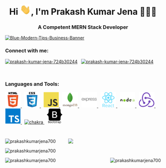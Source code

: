 
<h1 align="center">Hi <img width="35px" src="https://raw.githubusercontent.com/ABSphreak/ABSphreak/master/gifs/Hi.gif" alt="" />, I'm Prakash Kumar Jena 👨🏻‍💻</h1>
<h3 align="center">A Competent MERN Stack Developer</h3>

<a href="https://ibb.co/JqNtHG3"><img src="https://i.ibb.co/Vxd9Tzw/Blue-Modern-Tips-Business-Banner.png" alt="Blue-Modern-Tips-Business-Banner" border="0"></a>

<h3 align="left">Connect with me:</h3>
<p align="left">
<a href="https://linkedin.com/in/prakash-kumar-jena-724b30244" target="blank"><img src="https://raw.githubusercontent.com/rahuldkjain/github-profile-readme-generator/master/src/images/icons/Social/linked-in-alt.svg" alt="prakash-kumar-jena-724b30244" height="40" width="50" /></a> &nbsp;
  <a href="https://prakashkumarjena700.github.io/" target="blank"><img  src="https://www.portfoliopharma.com/wp-content/uploads/2019/09/portfolio-logo.png" alt="prakash-kumar-jena-724b30244" height="40" width="80" /></a>
</p>
<br/>
<h3 align="left">Languages and Tools:</h3>
<p align="left"> 
    <a href="https://www.w3.org/html/" target="_blank" rel="noreferrer"> <img src="https://raw.githubusercontent.com/devicons/devicon/master/icons/html5/html5-original-wordmark.svg" alt="html5" width="50" height="50"/> </a> &nbsp;
    <a href="https://www.w3schools.com/css/" target="_blank" rel="noreferrer"> <img src="https://raw.githubusercontent.com/devicons/devicon/master/icons/css3/css3-original-wordmark.svg" alt="css3" width="50" height=50"/> </a> &nbsp;
        <a href="https://developer.mozilla.org/en-US/docs/Web/JavaScript" target="_blank" rel="noreferrer"> <img src="https://raw.githubusercontent.com/devicons/devicon/master/icons/javascript/javascript-original.svg" alt="javascript" width="50" height="50"/> </a> &nbsp;
 <a href="https://www.mongodb.com/" target="_blank" rel="noreferrer"> <img src="https://raw.githubusercontent.com/devicons/devicon/master/icons/mongodb/mongodb-original-wordmark.svg" alt="mongodb" width="50" height="50"/> </a> &nbsp;
  <a href="https://expressjs.com" target="_blank" rel="noreferrer"> <img src="https://raw.githubusercontent.com/devicons/devicon/master/icons/express/express-original-wordmark.svg" alt="express" width="50" height="50"/> </a> &nbsp;
        <a href="https://reactjs.org/" target="_blank" rel="noreferrer"> <img src="https://raw.githubusercontent.com/devicons/devicon/master/icons/react/react-original-wordmark.svg" alt="react" width="50" height="50"/> </a> &nbsp;
  <a href="https://nodejs.org" target="_blank" rel="noreferrer"> <img src="https://raw.githubusercontent.com/devicons/devicon/master/icons/nodejs/nodejs-original-wordmark.svg" alt="nodejs" width="50" height="50"/> </a> &nbsp;
  <a href="https://redux.js.org" target="_blank" rel="noreferrer"> <img src="https://raw.githubusercontent.com/devicons/devicon/master/icons/redux/redux-original.svg" alt="redux" width="50" height="50"/> </a> &nbsp;
  <a href="https://www.typescriptlang.org/" target="_blank" rel="noreferrer"> <img src="https://raw.githubusercontent.com/devicons/devicon/master/icons/typescript/typescript-original.svg" alt="typescript" width="50" height="50"/> </a> &nbsp;
              <a href="https://chakra-ui.com" target="_blank" rel="noreferrer"> <img src="https://camo.githubusercontent.com/eec63163a5209f78e8b0e3d6ab82eb981d03c4453a7a466f4fdc063da09f2a4d/68747470733a2f2f692e696d6775722e636f6d2f454d796b5a62332e706e67" alt="chakra" width="50" height=""/> </a> &nbsp;
        <a href="https://getbootstrap.com" target="_blank" rel="noreferrer"> <img src="https://raw.githubusercontent.com/devicons/devicon/master/icons/bootstrap/bootstrap-plain-wordmark.svg" alt="bootstrap" width="50" height="50"/> </a> 
</p>
<br/>
<p><img width="300px" align="right"  src="https://miro.medium.com/max/1360/0*7Q3yvSIv_t0ioJ-Z.gif" alt=" " /></p>
<p><img src="https://github-readme-stats.vercel.app/api/top-langs?username=prakashkumarjena700&show_icons=true&locale=en&layout=compact" alt="prakashkumarjena700" /></p>

<p><img  src="https://github-readme-stats.vercel.app/api?username=prakashkumarjena700&show_icons=true&locale=en" alt="prakashkumarjena700" /></p>


<p><img align="right" src="https://github-readme-streak-stats.herokuapp.com/?user=prakashkumarjena700&" alt="prakashkumarjena700" /></p>
<p><img align="left" width="300px"  src="https://d34zoluwvem4yl.cloudfront.net/Professional_full_stack_web_development_service_in_Bangladesh-_Full_stack_web_developer.gif" alt="prakashkumarjena700" /></p>


